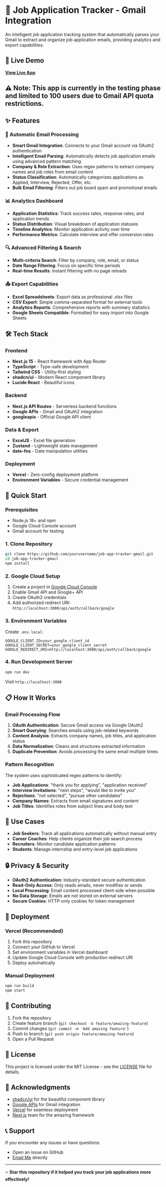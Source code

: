 # 📧 Job Application Tracker - Gmail Integration

An intelligent job application tracking system that automatically parses your Gmail to extract and organize job application emails, providing analytics and export capabilities.

## 🚀 Live Demo

[**View Live App**](https://job-app-tracker-gmail.vercel.app)

## ⚠️ Note: This app is currently in the testing phase and limited to 100 users due to Gmail API quota restrictions.

## ✨ Features

### 🤖 Automatic Email Processing
- **Smart Gmail Integration**: Connects to your Gmail account via OAuth2 authentication
- **Intelligent Email Parsing**: Automatically detects job application emails using advanced pattern matching
- **Company & Role Extraction**: Uses regex patterns to extract company names and job roles from email content
- **Status Classification**: Automatically categorizes applications as Applied, Interview, Rejected, Offer, etc.
- **Bulk Email Filtering**: Filters out job board spam and promotional emails

### 📊 Analytics Dashboard
- **Application Statistics**: Track success rates, response rates, and application trends
- **Status Distribution**: Visual breakdown of application statuses
- **Timeline Analytics**: Monitor application activity over time
- **Performance Metrics**: Calculate interview and offer conversion rates

### 🔍 Advanced Filtering & Search
- **Multi-criteria Search**: Filter by company, role, email, or status
- **Date Range Filtering**: Focus on specific time periods
- **Real-time Results**: Instant filtering with no page reloads

### 📤 Export Capabilities
- **Excel Spreadsheets**: Export data as professional .xlsx files
- **CSV Export**: Simple comma-separated format for external tools
- **Analytics Reports**: Comprehensive reports with summary statistics
- **Google Sheets Compatible**: Formatted for easy import into Google Sheets

## 🛠️ Tech Stack

### Frontend
- **Next.js 15** - React framework with App Router
- **TypeScript** - Type-safe development
- **Tailwind CSS** - Utility-first styling
- **shadcn/ui** - Modern React component library
- **Lucide React** - Beautiful icons

### Backend
- **Next.js API Routes** - Serverless backend functions
- **Google APIs** - Gmail and OAuth2 integration
- **googleapis** - Official Google API client

### Data & Export
- **ExcelJS** - Excel file generation
- **Zustand** - Lightweight state management
- **date-fns** - Date manipulation utilities

### Deployment
- **Vercel** - Zero-config deployment platform
- **Environment Variables** - Secure credential management

## 🚀 Quick Start

### Prerequisites
- Node.js 18+ and npm
- Google Cloud Console account
- Gmail account for testing

### 1. Clone Repository
```bash
git clone https://github.com/yourusername/job-app-tracker-gmail.git
cd job-app-tracker-gmail
npm install
```

### 2. Google Cloud Setup
1. Create a project in [Google Cloud Console](https://console.cloud.google.com/)
2. Enable Gmail API and Google+ API
3. Create OAuth2 credentials
4. Add authorized redirect URI: `http://localhost:3000/api/auth/callback/google`

### 3. Environment Variables
Create `.env.local`:
```env
GOOGLE_CLIENT_ID=your_google_client_id
GOOGLE_CLIENT_SECRET=your_google_client_secret
GOOGLE_REDIRECT_URI=http://localhost:3000/api/auth/callback/google
```

### 4. Run Development Server
```bash
npm run dev
```
Visit `http://localhost:3000`

## 📋 How It Works

### Email Processing Flow
1. **OAuth Authentication**: Secure Gmail access via Google OAuth2
2. **Smart Querying**: Searches emails using job-related keywords
3. **Content Analysis**: Extracts company names, job titles, and application status
4. **Data Normalization**: Cleans and structures extracted information
5. **Duplicate Prevention**: Avoids processing the same email multiple times

### Pattern Recognition
The system uses sophisticated regex patterns to identify:
- **Job Applications**: "thank you for applying", "application received"
- **Interview Invitations**: "next steps", "would like to invite you"
- **Rejections**: "not selected", "pursue other candidates"
- **Company Names**: Extracts from email signatures and content
- **Job Titles**: Identifies roles from subject lines and body text

## 🎯 Use Cases

- **Job Seekers**: Track all applications automatically without manual entry
- **Career Coaches**: Help clients organize their job search process
- **Recruiters**: Monitor candidate application patterns
- **Students**: Manage internship and entry-level job applications

## 🔒 Privacy & Security

- **OAuth2 Authentication**: Industry-standard secure authentication
- **Read-Only Access**: Only reads emails, never modifies or sends
- **Local Processing**: Email content processed client-side when possible
- **No Data Storage**: Emails are not stored on external servers
- **Secure Cookies**: HTTP-only cookies for token management

## 🚀 Deployment

### Vercel (Recommended)
1. Fork this repository
2. Connect your GitHub to Vercel
3. Set environment variables in Vercel dashboard
4. Update Google Cloud Console with production redirect URI
5. Deploy automatically

### Manual Deployment
```bash
npm run build
npm start
```

## 🤝 Contributing

1. Fork the repository
2. Create feature branch (`git checkout -b feature/amazing-feature`)
3. Commit changes (`git commit -m 'Add amazing feature'`)
4. Push to branch (`git push origin feature/amazing-feature`)
5. Open a Pull Request

## 📄 License

This project is licensed under the MIT License - see the [LICENSE](LICENSE) file for details.

## 🙏 Acknowledgments

- [shadcn/ui](https://ui.shadcn.com/) for the beautiful component library
- [Google APIs](https://developers.google.com/gmail/api) for Gmail integration
- [Vercel](https://vercel.com) for seamless deployment
- [Next.js](https://nextjs.org) team for the amazing framework

## 📞 Support

If you encounter any issues or have questions:
- Open an issue on GitHub
- [Email Me](oluwatomiwajinadu@gmail.com) directly

---

⭐ **Star this repository if it helped you track your job applications more effectively!**
